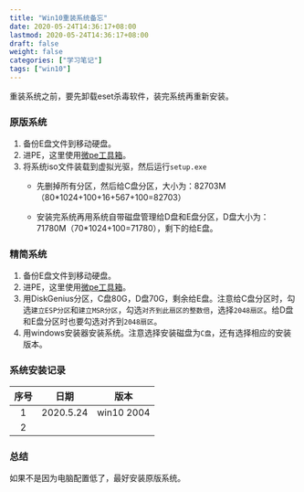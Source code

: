 ```yaml
---
title: "Win10重装系统备忘"
date: 2020-05-24T14:36:17+08:00
lastmod: 2020-05-24T14:36:17+08:00
draft: false
weight: false
categories: ["学习笔记"]
tags: ["win10"]
---
```


 重装系统之前，要先卸载eset杀毒软件，装完系统再重新安装。

### 原版系统

1. 备份E盘文件到移动硬盘。
2. 进PE，这里使用[微pe工具箱](http://www.wepe.com.cn/)。
3. 将系统iso文件装载到虚拟光驱，然后运行`setup.exe`
   + 先删掉所有分区，然后给C盘分区，大小为：82703M（80*1024+100+16+567+100=82703）

   + 安装完系统再用系统自带磁盘管理给D盘和E盘分区，D盘大小为：71780M（70*1024+100=71780），剩下的给E盘。

### 精简系统

1. 备份E盘文件到移动硬盘。
2. 进PE，这里使用[微pe工具箱](http://www.wepe.com.cn/)。
3. 用DiskGenius分区，C盘80G，D盘70G，剩余给E盘。注意给C盘分区时，勾选`建立ESP分区`和`建立MSR分区`，勾选`对齐到此扇区的整数倍`，选择`2048扇区`。给D盘和E盘分区时也要勾选对齐到`2048扇区`。
4. 用windows安装器安装系统。注意选择安装磁盘为`C盘`，还有选择相应的安装版本。

### 系统安装记录

| 序号 |   日期    |    版本    |
| :--: | :-------: | :--------: |
|  1   | 2020.5.24 | win10 2004 |
|  2   |           |            |

### 总结

如果不是因为电脑配置低了，最好安装原版系统。